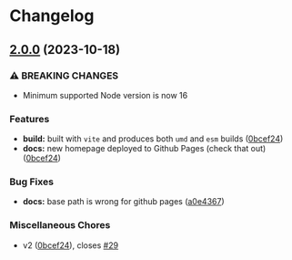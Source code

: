 # Changelog

## [2.0.0](https://github.com/alioguzhan/use-screen/compare/v1.1.3...v2.0.0) (2023-10-18)


### ⚠ BREAKING CHANGES

* Minimum supported Node version is now 16

### Features

* **build:** built with `vite` and produces both `umd` and `esm` builds ([0bcef24](https://github.com/alioguzhan/use-screen/commit/0bcef24947e685b479f1d2417c7c926e3e649f67))
* **docs:** new homepage deployed to Github Pages (check that out) ([0bcef24](https://github.com/alioguzhan/use-screen/commit/0bcef24947e685b479f1d2417c7c926e3e649f67))


### Bug Fixes

* **docs:** base path is wrong for github pages ([a0e4367](https://github.com/alioguzhan/use-screen/commit/a0e436755a51d838e926a6f4d99b42e58e0fb840))


### Miscellaneous Chores

* v2 ([0bcef24](https://github.com/alioguzhan/use-screen/commit/0bcef24947e685b479f1d2417c7c926e3e649f67)), closes [#29](https://github.com/alioguzhan/use-screen/issues/29)
